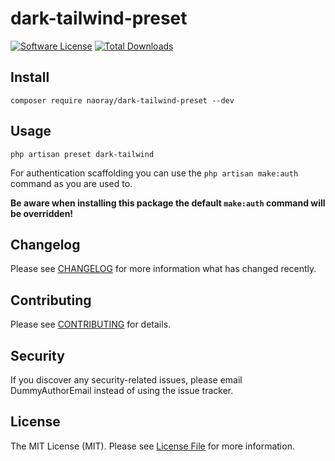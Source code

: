 # dark-tailwind-preset

[![Software License](https://img.shields.io/badge/license-MIT-brightgreen.svg?style=flat-square)](LICENSE.md)
[![Total Downloads](https://img.shields.io/packagist/dt/naoray/dark-tailwind-preset.svg?style=flat-square)](https://packagist.org/packages/naoray/dark-tailwind-preset)

## Install
`composer require naoray/dark-tailwind-preset --dev`

## Usage
`php artisan preset dark-tailwind`

For authentication scaffolding you can use the `php artisan make:auth` command as you are used to.

**Be aware when installing this package the default `make:auth` command will be overridden!**

## Changelog
Please see [CHANGELOG](CHANGELOG.md) for more information what has changed recently.

## Contributing
Please see [CONTRIBUTING](CONTRIBUTING.md) for details.

## Security
If you discover any security-related issues, please email DummyAuthorEmail instead of using the issue tracker.

## License
The MIT License (MIT). Please see [License File](/LICENSE.md) for more information.